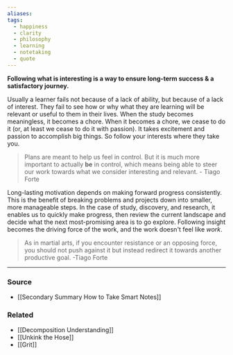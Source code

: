 ```yaml
---
aliases: 
tags:
  - happiness
  - clarity
  - philosophy
  - learning
  - notetaking
  - quote
---
```

**Following what is interesting is a way to ensure long-term success & a satisfactory journey.**

Usually a learner fails not because of a lack of ability, but because of a lack of interest. They fail to see how or why what they are learning will be relevant or useful to them in their lives. When the study becomes meaningless, it becomes a chore. When it becomes a chore, we cease to do it (or, at least we cease to do it with passion). It takes excitement and passion to accomplish big things. So follow your interests where they take you.

> Plans are meant to help us feel in control. But it is much more important to actually **be** in control, which means being able to steer our work towards what we consider interesting and relevant. - Tiago Forte
> 

Long-lasting motivation depends on making forward progress consistently. This is the benefit of breaking problems and projects down into smaller, more manageable steps. In the case of study, discovery, and research, it enables us to quickly make progress, then review the current landscape and decide what the next most-promising area is to go explore. Following insight becomes the driving force of the work, and the work doesn't feel like *work*. 

> As in martial arts, if you encounter resistance or an opposing force, you should not push against it but instead redirect it towards another productive goal. -Tiago Forte
> 

---

### Source
- [[Secondary Summary How to Take Smart Notes]]

### Related
- [[Decomposition Understanding]]
- [[Unkink the Hose]]
- [[Grit]]